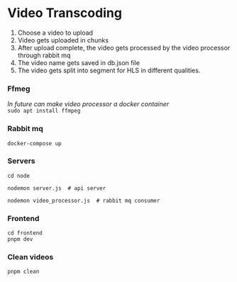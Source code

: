 # Video Transcoding

1. Choose a video to upload
2. Video gets uploaded in chunks
3. After upload complete, the video gets processed by the video processor through rabbit mq
4. The video name gets saved in db.json file
5. The video gets split into segment for HLS in different qualities.

### Ffmeg
<i>In future can make video processor a docker container</i> <br>
`sudo apt install ffmpeg`

### Rabbit mq
`docker-compose up`

### Servers
```
cd node

nodemon server.js  # api server

nodemon video_processor.js  # rabbit mq consumer
```

### Frontend
```
cd frontend
pnpm dev
```

### Clean videos
```
pnpm clean
```